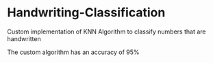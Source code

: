 # Handwriting-Classification
Custom implementation of KNN Algorithm to classify numbers that are handwritten 


The custom algorithm has an accuracy of 95%

